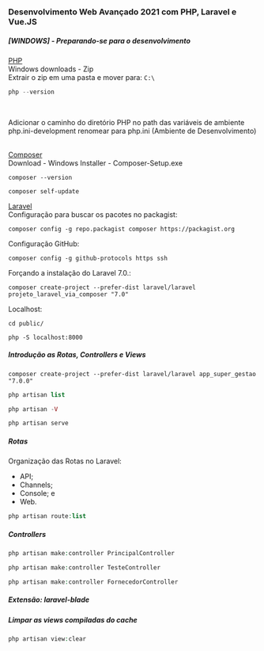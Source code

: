 ### Desenvolvimento Web Avançado 2021 com PHP, Laravel e Vue.JS

##### [WINDOWS] - Preparando-se para o desenvolvimento
[PHP](https://www.php.net/downloads) <br>
Windows downloads - Zip <br>
Extrair o zip em uma pasta e mover para: ```C:\``` <br>

```php
php --version
``` 

<br>

Adicionar o caminho do diretório PHP no path das variáveis de ambiente<br>
php.ini-development renomear para php.ini (Ambiente de Desenvolvimento)<br><br>

[Composer](https://getcomposer.org/) <br>
Download - Windows Installer - Composer-Setup.exe <br>

```
composer --version
``` 

```
composer self-update
```

[Laravel](https://laravel.com) <br>
Configuração para buscar os pacotes no packagist:
```
composer config -g repo.packagist composer https://packagist.org
```

Configuração GitHub:
```
composer config -g github-protocols https ssh
```

Forçando a instalação do Laravel 7.0.:
```
composer create-project --prefer-dist laravel/laravel projeto_laravel_via_composer "7.0"
```

Localhost:
```
cd public/
```

```
php -S localhost:8000
```

##### Introdução as Rotas, Controllers e Views
```
composer create-project --prefer-dist laravel/laravel app_super_gestao "7.0.0"
```

```php
php artisan list
```

```php
php artisan -V
```

```php
php artisan serve
```

##### Rotas
Organização das Rotas no Laravel: <br>
- API;
- Channels;
- Console; e
- Web.

```php
php artisan route:list
```

##### Controllers
```php
php artisan make:controller PrincipalController
```

```php
php artisan make:controller TesteController
```

```php
php artisan make:controller FornecedorController
```

##### Extensão: laravel-blade

##### Limpar as views compiladas do cache
```php
php artisan view:clear
```